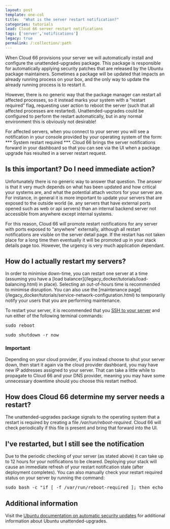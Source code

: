 ```yaml
---
layout: post
template: one-col
title:  "What is the server restart notification?"
categories: tutorials
lead: Cloud 66 server restart notifications
tags: ['server','notifications']
legacy: true
permalink: /:collection/:path
---
```



When Cloud 66 provisions your server we will automatically install and configure the unattended-upgrades package. This package is responsible for automatically applying security patches that are released by the Ubuntu package maintainers. Sometimes a package will be updated that impacts an already running process on your box, and the only way to update the already running process is to restart it. 

However, there is no generic way that the package manager can restart all affected processes, so it instead marks your system with a “restart required” flag, requesting user action to reboot the server (such that all affected processes are restarted). Unattended-upgrades could be configured to perform the restart automatically, but in any normal environment this is obviously not desirable! 

For affected servers, when you connect to your server you will see a notification in your console provided by your operating system of the form: *** System restart required ***. Cloud 66 brings the server notifications forward in your dashboard so that you can see via the UI when a package upgrade has resulted in a server restart request.

<h2 id="importance">Is this important? Do I need immediate action?</h2>
Unfortunately there is no generic way to answer that question. The answer is that it very much depends on what has been updated and how critical your systems are, and what the potential attach vectors for your server are. For instance, in general it is more important to update your servers that are exposed to the outside world (ie. any servers that have external ports opened such as web or api servers) than an internal backend server not accessible from anywhere except internal systems. 

For this reason, Cloud 66 will promote restart notifications for any server with ports exposed to "anywhere" externally, although all restart notifications are visible on the server detail page. If the restart has not taken place for a long time then eventually it will be promoted up in your stack details page too. However, the urgency is very much application dependant.

<h2 id="how-to">How do I actually restart my servers?</h2>
In order to minimise down-time, you can restart one server at a time (assuming you have a [load balancer](/legacy_docker/tutorials/load-balancing.html) in place). Selecting an out-of-hours time is recommended to minimise disruption. You can also use the [maintenance page](/legacy_docker/tutorials/service-network-configuration.html) to temporarily notify your users that you are performing maintenance.

To restart your server, it is recommended that you <a href="/legacy_docker/how-to-guides/deployment/shells/ssh.html">SSH to your server</a> and run either of the following terminal commands:

<pre class="terminal">
sudo reboot 
</pre>

<pre class="terminal">
sudo shutdown -r now
</pre>

<div class="notice">
    <h3>Important</h3>
    <p>Depending on your cloud provider, if you instead choose to shut your server down, then start it again via the cloud provider dashboard, you may have new IP addresses assigned to your server. That can take a little while to propagate to Cloud 66 and your DNS provider, meaning you may have some unnecessary downtime should you choose this restart method.</p>
</div>

<h2 id="how-does-it-work">How does Cloud 66 determine my server needs a restart?</h2>
The unattended-upgrades package signals to the operating system that a restart is required by creating a file <i>/var/run/reboot-required</i>. Cloud 66 will check periodically if this file is present and bring that forward into the UI. 

<h2 id="notification-delay">I've restarted, but I still see the notification</h2>
Due to the periodic checking of your server (as stated above) it can take up to 12 hours for your notifications to be cleared. Deploying your stack will cause an immediate refresh of your restart notification state (after deployment completes). You can also manually check your restart required status on your server by running the command:

<pre class="terminal">
sudo bash -c "if [ -f /var/run/reboot-required ]; then echo 'Server is requesting restart'; fi"
</pre>

<h2 id="additional-information">Additional information</h2>
Visit the <a href="https://help.ubuntu.com/community/AutomaticSecurityUpdates">Ubuntu documentation on automatic security updates</a> for additional information about Ubuntu unattended-upgrades.